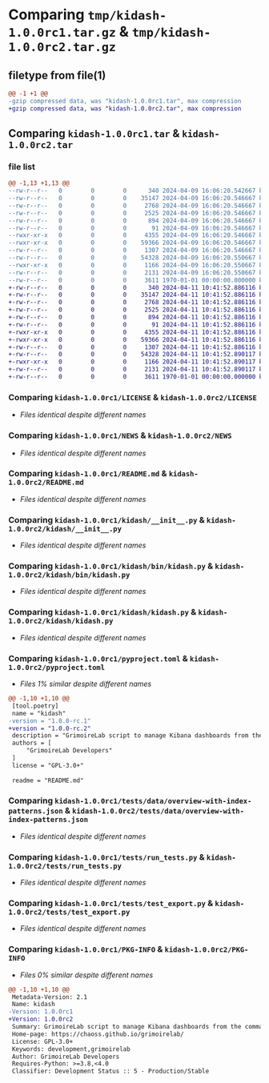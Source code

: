 # Comparing `tmp/kidash-1.0.0rc1.tar.gz` & `tmp/kidash-1.0.0rc2.tar.gz`

## filetype from file(1)

```diff
@@ -1 +1 @@
-gzip compressed data, was "kidash-1.0.0rc1.tar", max compression
+gzip compressed data, was "kidash-1.0.0rc2.tar", max compression
```

## Comparing `kidash-1.0.0rc1.tar` & `kidash-1.0.0rc2.tar`

### file list

```diff
@@ -1,13 +1,13 @@
--rw-r--r--   0        0        0      340 2024-04-09 16:06:20.542667 kidash-1.0.0rc1/AUTHORS
--rw-r--r--   0        0        0    35147 2024-04-09 16:06:20.546667 kidash-1.0.0rc1/LICENSE
--rw-r--r--   0        0        0     2768 2024-04-09 16:06:20.546667 kidash-1.0.0rc1/NEWS
--rw-r--r--   0        0        0     2525 2024-04-09 16:06:20.546667 kidash-1.0.0rc1/README.md
--rw-r--r--   0        0        0      894 2024-04-09 16:06:20.546667 kidash-1.0.0rc1/kidash/__init__.py
--rw-r--r--   0        0        0       91 2024-04-09 16:06:20.546667 kidash-1.0.0rc1/kidash/_version.py
--rwxr-xr-x   0        0        0     4355 2024-04-09 16:06:20.546667 kidash-1.0.0rc1/kidash/bin/kidash.py
--rwxr-xr-x   0        0        0    59366 2024-04-09 16:06:20.546667 kidash-1.0.0rc1/kidash/kidash.py
--rw-r--r--   0        0        0     1307 2024-04-09 16:06:20.546667 kidash-1.0.0rc1/pyproject.toml
--rw-r--r--   0        0        0    54328 2024-04-09 16:06:20.550667 kidash-1.0.0rc1/tests/data/overview-with-index-patterns.json
--rwxr-xr-x   0        0        0     1166 2024-04-09 16:06:20.550667 kidash-1.0.0rc1/tests/run_tests.py
--rw-r--r--   0        0        0     2131 2024-04-09 16:06:20.550667 kidash-1.0.0rc1/tests/test_export.py
--rw-r--r--   0        0        0     3611 1970-01-01 00:00:00.000000 kidash-1.0.0rc1/PKG-INFO
+-rw-r--r--   0        0        0      340 2024-04-11 10:41:52.886116 kidash-1.0.0rc2/AUTHORS
+-rw-r--r--   0        0        0    35147 2024-04-11 10:41:52.886116 kidash-1.0.0rc2/LICENSE
+-rw-r--r--   0        0        0     2768 2024-04-11 10:41:52.886116 kidash-1.0.0rc2/NEWS
+-rw-r--r--   0        0        0     2525 2024-04-11 10:41:52.886116 kidash-1.0.0rc2/README.md
+-rw-r--r--   0        0        0      894 2024-04-11 10:41:52.886116 kidash-1.0.0rc2/kidash/__init__.py
+-rw-r--r--   0        0        0       91 2024-04-11 10:41:52.886116 kidash-1.0.0rc2/kidash/_version.py
+-rwxr-xr-x   0        0        0     4355 2024-04-11 10:41:52.886116 kidash-1.0.0rc2/kidash/bin/kidash.py
+-rwxr-xr-x   0        0        0    59366 2024-04-11 10:41:52.886116 kidash-1.0.0rc2/kidash/kidash.py
+-rw-r--r--   0        0        0     1307 2024-04-11 10:41:52.886116 kidash-1.0.0rc2/pyproject.toml
+-rw-r--r--   0        0        0    54328 2024-04-11 10:41:52.890117 kidash-1.0.0rc2/tests/data/overview-with-index-patterns.json
+-rwxr-xr-x   0        0        0     1166 2024-04-11 10:41:52.890117 kidash-1.0.0rc2/tests/run_tests.py
+-rw-r--r--   0        0        0     2131 2024-04-11 10:41:52.890117 kidash-1.0.0rc2/tests/test_export.py
+-rw-r--r--   0        0        0     3611 1970-01-01 00:00:00.000000 kidash-1.0.0rc2/PKG-INFO
```

### Comparing `kidash-1.0.0rc1/LICENSE` & `kidash-1.0.0rc2/LICENSE`

 * *Files identical despite different names*

### Comparing `kidash-1.0.0rc1/NEWS` & `kidash-1.0.0rc2/NEWS`

 * *Files identical despite different names*

### Comparing `kidash-1.0.0rc1/README.md` & `kidash-1.0.0rc2/README.md`

 * *Files identical despite different names*

### Comparing `kidash-1.0.0rc1/kidash/__init__.py` & `kidash-1.0.0rc2/kidash/__init__.py`

 * *Files identical despite different names*

### Comparing `kidash-1.0.0rc1/kidash/bin/kidash.py` & `kidash-1.0.0rc2/kidash/bin/kidash.py`

 * *Files identical despite different names*

### Comparing `kidash-1.0.0rc1/kidash/kidash.py` & `kidash-1.0.0rc2/kidash/kidash.py`

 * *Files identical despite different names*

### Comparing `kidash-1.0.0rc1/pyproject.toml` & `kidash-1.0.0rc2/pyproject.toml`

 * *Files 1% similar despite different names*

```diff
@@ -1,10 +1,10 @@
 [tool.poetry]
 name = "kidash"
-version = "1.0.0-rc.1"
+version = "1.0.0-rc.2"
 description = "GrimoireLab script to manage Kibana dashboards from the command line"
 authors = [
     "GrimoireLab Developers"
 ]
 license = "GPL-3.0+"
 
 readme = "README.md"
```

### Comparing `kidash-1.0.0rc1/tests/data/overview-with-index-patterns.json` & `kidash-1.0.0rc2/tests/data/overview-with-index-patterns.json`

 * *Files identical despite different names*

### Comparing `kidash-1.0.0rc1/tests/run_tests.py` & `kidash-1.0.0rc2/tests/run_tests.py`

 * *Files identical despite different names*

### Comparing `kidash-1.0.0rc1/tests/test_export.py` & `kidash-1.0.0rc2/tests/test_export.py`

 * *Files identical despite different names*

### Comparing `kidash-1.0.0rc1/PKG-INFO` & `kidash-1.0.0rc2/PKG-INFO`

 * *Files 0% similar despite different names*

```diff
@@ -1,10 +1,10 @@
 Metadata-Version: 2.1
 Name: kidash
-Version: 1.0.0rc1
+Version: 1.0.0rc2
 Summary: GrimoireLab script to manage Kibana dashboards from the command line
 Home-page: https://chaoss.github.io/grimoirelab/
 License: GPL-3.0+
 Keywords: development,grimoirelab
 Author: GrimoireLab Developers
 Requires-Python: >=3.8,<4.0
 Classifier: Development Status :: 5 - Production/Stable
```

